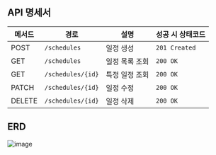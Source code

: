 ## API 명세서
| 메서드    | 경로                | 설명       | 성공 시 상태코드     |
| ------ | ----------------- | -------- | ------------- |
| POST   | `/schedules`      | 일정 생성    | `201 Created` |
| GET    | `/schedules`      | 일정 목록 조회 | `200 OK`      |
| GET    | `/schedules/{id}` | 특정 일정 조회 | `200 OK`      |
| PATCH  | `/schedules/{id}` | 일정 수정    | `200 OK`      |
| DELETE | `/schedules/{id}` | 일정 삭제    | `200 OK`      |


## ERD
![image](https://github.com/user-attachments/assets/1cc15834-6165-412e-84fd-8233a901275c)
